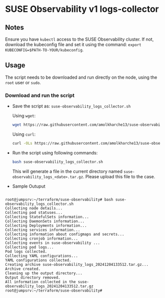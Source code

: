 # SUSE Observability v1 logs-collector

## Notes

Ensure you have `kubectl` access to the SUSE Observability cluster. If not, download the kubeconfig file and set it using the command: `export KUBECONFIG=$PATH-TO-YOUR/kubeconfig`.

## Usage

The script needs to be downloaded and run directly on the node, using the `root` user or `sudo`.

### Download and run the script
* Save the script as: `suse-observability_logs_collector.sh`

  Using `wget`:
    ```bash
    wget https://raw.githubusercontent.com/amolkharche13/suse-observability/refs/heads/main/suse-observability_logs_collector.sh
    ```
  Using `curl`:
    ```bash
    curl -OLs https://raw.githubusercontent.com/amolkharche13/suse-observability/refs/heads/main/suse-observability_logs_collector.sh
    ```
 
* Run the script using following commands:
  ```bash
  bash suse-observability_logs_collector.sh
  ```
  This will generate a file in the current directory named `suse-observability_logs_<date>.tar.gz`. Please upload this file to the case.

* Sample Outuput
```  

root@jumpsrv:~/terraform/suse-observability# bash suse-observability_logs_collector.sh
Collecting node details...
Collecting pod statuses...
Collecting StatefulSets information...
Collecting DaemonSets information...
Collecting Deployments information...
Collecting services information...
Collecting information about configmaps and secrets...
Collecting cronjob information...
Collecting events in suse-observability ...
Collecting pod logs...
Pod logs collected.
Collecting YAML configurations...
YAML configurations collected.
Creating archive suse-observability_logs_20241204133512.tar.gz...
Archive created.
Cleaning up the output directory...
Output directory removed.
All information collected in the suse-observability_logs_20241204133512.tar.gz
root@jumpsrv:~/terraform/suse-observability#
```
